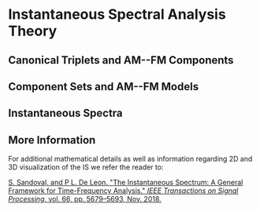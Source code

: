 # Instantaneous Spectral Analysis Theory

## Canonical Triplets and AM--FM Components

## Component Sets and AM--FM Models

## Instantaneous Spectra

## More Information
For additional mathematical details as well as information regarding 2D and 3D visualization of the IS we refer the reader to:

[S. Sandoval, and P L. De Leon. "The Instantaneous Spectrum: A General Framework for Time-Frequency Analysis." *IEEE Transactions on Signal Processing*, vol. 66, pp. 5679–5693, Nov. 2018.](https://web.nmsu.edu/~spsandov/ISA/literature.html#openModal1)
